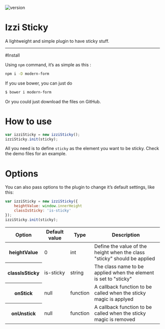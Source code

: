 ![version](https://img.shields.io/badge/version-1.1.1-orange.svg?style=flat-square)

# Izzi Sticky

A lightweight and simple plugin to have sticky stuff.

---

#Install

Using `npm` command, it’s as simple as this :
```bash
npm i -D modern-form
```

If you use bower, you can just do

```bash
$ bower i modern-form
```

Or you could just download the files on GitHub.

# How to use

```javascript
var izziSticky = new izziSticky();
izziSticky.init(sticky);
```

All you need is to define `sticky` as the element you want to be sticky. Check the demo files for an example.

# Options

You can also pass options to the plugin to change it’s default settings, like this:

```javascript
var izziSticky = new izziSticky({
	heightValue: window.innerHeight
	classIsSticky: 'is-sticky'
});
izziSticky.init(sticky);
```

<table>
	<thead>
		<tr>
			<th>Option</th>
			<th>Default value</th>
			<th>Type</th>
			<th>Description</th>
		</tr>
	</thead>
	<tbody>
		<tr>
			<th>heightValue</th>
			<td>0</td>
			<td>int</td>
			<td>Define the value of the height when the class "sticky" should be applied</td>
		</tr>
		<tr>
			<th>classIsSticky</th>
			<td>is-sticky</td>
			<td>string</td>
			<td>The class name to be applied when the element is set to "sticky"</td>
		</tr>
		<tr>
			<th>onStick</th>
			<td>null</td>
			<td>function</td>
			<td>A callback function to be called when the sticky magic is applyed</td>
		</tr>
		<tr>
			<th>onUnstick</th>
			<td>null</td>
			<td>function</td>
			<td>A callback function to be called when the sticky magic is removed</td>
		</tr>
	</tbody>
</table>

